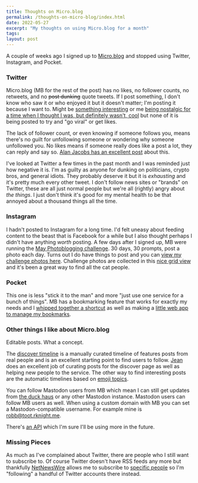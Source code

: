 ```yaml
---
title: Thoughts on Micro.blog
permalink: /thoughts-on-micro-blog/index.html
date: 2022-05-27
excerpt: "My thoughts on using Micro.blog for a month"
tags:
layout: post
---
```


A couple of weeks ago I signed up to [Micro.blog](https://micro.blog) and stopped using Twitter, Instagram, and Pocket.

### Twitter

Micro.blog (MB for the rest of the post) has no likes, no follower counts, no retweets, and no <s>post dunking</s> quote tweets. If I post something, I don't know who saw it or who enjoyed it but it doesn't matter; I'm posting it because I want to. Might be [something interesting](https://toot.rknight.me/2022/05/12/stripe-have-opensourced.html) or me [being nostalgic for a time when I thought I was, but definitely wasn't, cool](https://toot.rknight.me/2022/05/13/mcr-released-a.html) but none of it is being posted to try and "go viral" or get likes.

The lack of follower count, or even knowing if someone follows you, means there's no guilt for unfollowing someone or wondering why someone unfollowed you. No likes means if someone really does like a post a lot, they can reply and say so. [Alan Jacobs has an excellent post](https://blog.ayjay.org/a-bit-of-advice/) about this.

I've looked at Twitter a few times in the past month and I was reminded just how negative it is. I'm as guilty as anyone for dunking on politicians, crypto bros, and general idiots. They probably deserve it but it is _exhausting_ and it's pretty much every other tweet. I don't follow news sites or "brands" on Twitter, these are all just normal people but we're all (rightly) angry about _the things_. I just don't think it's good for my mental health to be that annoyed about a thousand things all the time.

### Instagram

I hadn't posted to Instagram for a long time. I'd felt uneasy about feeding content to the beast that is Facebook for a while but I also thought perhaps I didn't have anything _worth_ posting. A few days after I signed up, MB were running the [May Photoblogging challenge](https://micro.welltempered.net/2022/04/30/the-may-photoblogging.html). 30 days, 30 prompts, post a photo each day. Turns out I do have things to post and you can [view my challenge photos here](https://toot.rknight.me/categories/may-2022-photoblogging-challenge/). Challenge photos are collected in this [nice grid view](http://micro.blog/discover/mbmay/grid) and it's been a great way to find all the cat people.

### Pocket

This one is less "stick it to the man" and more "just use one service for a bunch of things". MB has a bookmarking feature that works for exactly my needs and I [whipped together a shortcut](https://rknight.me/save-bookmark-to-micro-blog-shortcut/) as well as making a [little web app to manage my bookmarks](https://micromarks.rknight.me).

### Other things I like about Micro.blog

Editable posts. What a concept.

The [discover timeline](https://micro.blog/discover) is a manually curated timeline of features posts from real people and is an excellent starting point to find users to follow. [Jean](https://micro.blog/jean) does an excellent job of curating posts for the discover page as well as helping new people to the service. The other way to find interesting posts are the automatic timelines based on [emoji topics](https://help.micro.blog/t/emoji-in-discover/34).

You can follow Mastodon users from MB which mean I can still get updates from [the duck haus](https://duck.haus/about) or any other Mastodon instance. Mastodon users can follow MB users as well. When using a custom domain with MB you can set a Mastodon-compatible username. For example mine is [robb@toot.rknight.me](https://micro.blog/rknightuk?remote_follow=1).

There's [an API](https://help.micro.blog/t/json-api/97) which I'm sure I'll be using more in the future.

### Missing Pieces

As much as I've complained about Twitter, there are people who I still want to subscribe to. Of course Twitter doesn't have RSS feeds any more but thankfully [NetNewsWire](https://netnewswire.com) allows me to subscribe to [specific people](https://twitter.com/daviddarnes) so I'm "following" a handful of Twitter accounts there instead.

